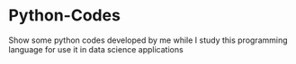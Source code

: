 # Python-Codes
Show some python codes developed by me while I study this programming language for use it in data science applications
